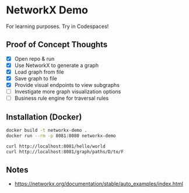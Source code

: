 # NetworkX Demo

For learning purposes. Try in Codespaces!

## Proof of Concept Thoughts

- [x] Open repo & run
- [x] Use NetworkX to generate a graph
- [x] Load graph from file
- [x] Save graph to file
- [x] Provide visual endpoints to view subgraphs
- [ ] Investigate more graph visualization options
- [ ] Business rule engine for traversal rules

## Installation (Docker)

```bash
docker build -t networkx-demo .
docker run --rm -p 8081:8080 networkx-demo

curl http://localhost:8081/hello/world
curl http://localhost:8081/graph/paths/D/to/F
```

## Notes

* https://networkx.org/documentation/stable/auto_examples/index.html
